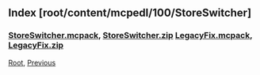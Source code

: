 
## Index [root/content/mcpedl/100/StoreSwitcher]
### [StoreSwitcher.mcpack](././upload/StoreSwitcher.mcpack), [StoreSwitcher.zip](././upload/StoreSwitcher.zip) [LegacyFix.mcpack](././upload/LegacyFix.mcpack), [LegacyFix.zip](././upload/LegacyFix.zip)
[Root](/), [Previous](././)

